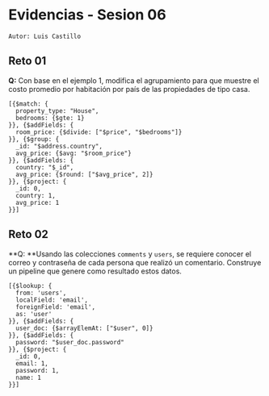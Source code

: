 # Evidencias - Sesion 06

`Autor: Luis Castillo`

## Reto 01

**Q:** Con base en el ejemplo 1, modifica el agrupamiento para que muestre el costo promedio por habitación por país de las propiedades de tipo casa.

```
[{$match: {
  property_type: "House",
  bedrooms: {$gte: 1}
}}, {$addFields: {
  room_price: {$divide: ["$price", "$bedrooms"]} 
}}, {$group: {
  _id: "$address.country",
  avg_price: {$avg: "$room_price"}
}}, {$addFields: {
  country: "$_id",
  avg_price: {$round: ["$avg_price", 2]}
}}, {$project: {
  _id: 0,
  country: 1,
  avg_price: 1
}}]
```



## Reto 02

**Q: **Usando las colecciones `comments` y `users`, se  requiere conocer el correo y contraseña de cada persona que realizó un  comentario. Construye un pipeline que genere como resultado estos datos.

```
[{$lookup: {
  from: 'users',
  localField: 'email',
  foreignField: 'email',
  as: 'user'
}}, {$addFields: {
  user_doc: {$arrayElemAt: ["$user", 0]}
}}, {$addFields: {
  password: "$user_doc.password"
}}, {$project: {
  _id: 0,
  email: 1,
  password: 1,
  name: 1
}}]
```


